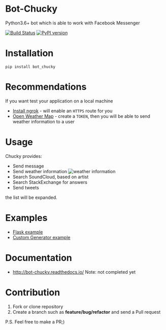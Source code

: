 # Bot-Chucky

Python3.6+ bot which is able to work with Facebook Messenger

[![Build Status](https://travis-ci.org/MichaelYusko/Bot-Chucky.svg?branch=master)](https://travis-ci.org/MichaelYusko/Bot-Chucky)
[![PyPI version](https://badge.fury.io/py/bot_chucky.svg)](https://badge.fury.io/py/bot_chucky)

Installation
=================================
```
pip install bot_chucky  
```

Recommendations
=================================
If you want test your application on  a local machine
 * [Install ngrok](https://ngrok.com/download) - will enable an `HTTPS` route for you
 * [Open Weather Map](https://openweathermap.org/api) - create a `TOKEN`, then you will be able to send weather information to a user


Usage
=================================
Chucky provides:

 * Send message
 * Send weather information
  ![weather information](https://www.dropbox.com/s/edo0o6dndec4k29/Screenshot%202017-06-26%2014.07.18.png?dl=0)
 * Search SoundCloud, based on artist
 * Search StackExchange for answers
 * Send tweets

the list will be expanded.

Examples
=================================
 * [Flask example](https://github.com/MichaelYusko/Bot-Chucky/blob/master/examples/flask_example.py)
 * [Custom Generator example](https://github.com/MichaelYusko/Bot-Chucky/blob/master/examples/custom_generator_example.py)


Documentation
=================================
 * http://bot-chucky.readthedocs.io/
 Note: not completed yet

Contribution
=================================
1. Fork or clone repository
2. Create a branch such as **feature/bug/refactor** and send a Pull request

P.S. Feel free to make a PR;)
